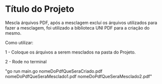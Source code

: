
# Título do Projeto

Mescla árquivos PDF, após a mesclagem excluí os árquivos utilizados para fazer a mesclagem, foi utilizado a biblíoteca UNI PDF para a criação do mesmo.

Como utilizar:

1 - Coloque os árquivos a serem mesclados na pasta do Projeto.

2 - Rode no terminal 

"go run main.go nomeDoPdfQueSeraCriado.pdf nomeDoPdfQueSeraMesclado1.pdf nomeDoPdfQueSeraMesclado2.pdf"

